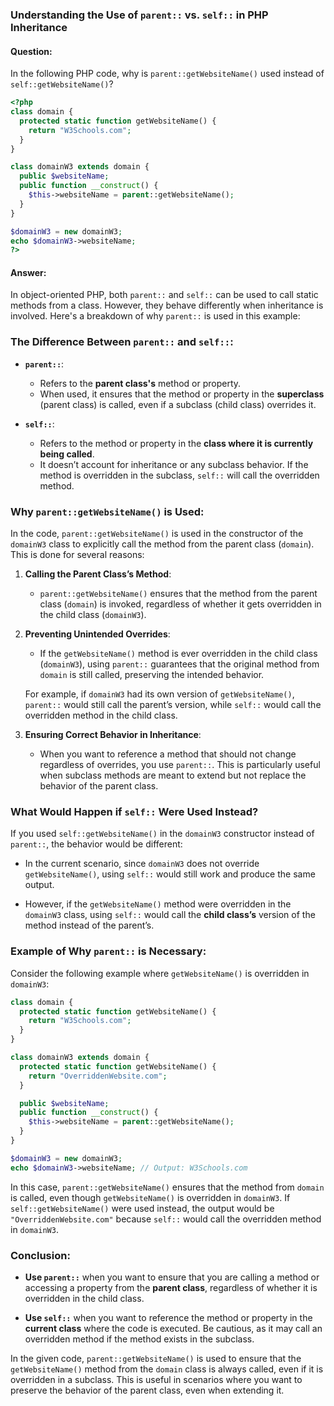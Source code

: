 
### **Understanding the Use of `parent::` vs. `self::` in PHP Inheritance**

#### **Question:**
In the following PHP code, why is `parent::getWebsiteName()` used instead of `self::getWebsiteName()`?

```php
<?php
class domain {
  protected static function getWebsiteName() {
    return "W3Schools.com";
  }
}

class domainW3 extends domain {
  public $websiteName;
  public function __construct() {
    $this->websiteName = parent::getWebsiteName();
  }
}

$domainW3 = new domainW3;
echo $domainW3->websiteName;
?>
```

#### **Answer:**

In object-oriented PHP, both `parent::` and `self::` can be used to call static methods from a class. However, they behave differently when inheritance is involved. Here's a breakdown of why `parent::` is used in this example:

### **The Difference Between `parent::` and `self::`:**

- **`parent::`**: 
  - Refers to the **parent class's** method or property.
  - When used, it ensures that the method or property in the **superclass** (parent class) is called, even if a subclass (child class) overrides it.

- **`self::`**: 
  - Refers to the method or property in the **class where it is currently being called**.
  - It doesn’t account for inheritance or any subclass behavior. If the method is overridden in the subclass, `self::` will call the overridden method.

### **Why `parent::getWebsiteName()` is Used:**

In the code, `parent::getWebsiteName()` is used in the constructor of the `domainW3` class to explicitly call the method from the parent class (`domain`). This is done for several reasons:

1. **Calling the Parent Class’s Method**:
   - `parent::getWebsiteName()` ensures that the method from the parent class (`domain`) is invoked, regardless of whether it gets overridden in the child class (`domainW3`).

2. **Preventing Unintended Overrides**:
   - If the `getWebsiteName()` method is ever overridden in the child class (`domainW3`), using `parent::` guarantees that the original method from `domain` is still called, preserving the intended behavior.
   
   For example, if `domainW3` had its own version of `getWebsiteName()`, `parent::` would still call the parent’s version, while `self::` would call the overridden method in the child class.

3. **Ensuring Correct Behavior in Inheritance**:
   - When you want to reference a method that should not change regardless of overrides, you use `parent::`. This is particularly useful when subclass methods are meant to extend but not replace the behavior of the parent class.

### **What Would Happen if `self::` Were Used Instead?**

If you used `self::getWebsiteName()` in the `domainW3` constructor instead of `parent::`, the behavior would be different:

- In the current scenario, since `domainW3` does not override `getWebsiteName()`, using `self::` would still work and produce the same output.
  
- However, if the `getWebsiteName()` method were overridden in the `domainW3` class, using `self::` would call the **child class’s** version of the method instead of the parent’s.

### **Example of Why `parent::` is Necessary**:

Consider the following example where `getWebsiteName()` is overridden in `domainW3`:

```php
class domain {
  protected static function getWebsiteName() {
    return "W3Schools.com";
  }
}

class domainW3 extends domain {
  protected static function getWebsiteName() {
    return "OverriddenWebsite.com";
  }

  public $websiteName;
  public function __construct() {
    $this->websiteName = parent::getWebsiteName();
  }
}

$domainW3 = new domainW3;
echo $domainW3->websiteName; // Output: W3Schools.com
```

In this case, `parent::getWebsiteName()` ensures that the method from `domain` is called, even though `getWebsiteName()` is overridden in `domainW3`. If `self::getWebsiteName()` were used instead, the output would be `"OverriddenWebsite.com"` because `self::` would call the overridden method in `domainW3`.

### **Conclusion:**

- **Use `parent::`** when you want to ensure that you are calling a method or accessing a property from the **parent class**, regardless of whether it is overridden in the child class.
  
- **Use `self::`** when you want to reference the method or property in the **current class** where the code is executed. Be cautious, as it may call an overridden method if the method exists in the subclass.

In the given code, `parent::getWebsiteName()` is used to ensure that the `getWebsiteName()` method from the `domain` class is always called, even if it is overridden in a subclass. This is useful in scenarios where you want to preserve the behavior of the parent class, even when extending it.

